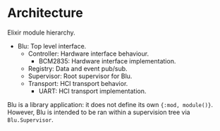 # Architecture

Elixir module hierarchy.

- Blu: Top level interface.
  - Controller: Hardware interface behaviour.
    - BCM2835: Hardware interface implementation.
  - Registry: Data and event pub/sub.
  - Supervisor: Root supervisor for Blu.
  - Transport: HCI transport behavior.
    - UART: HCI transport implementation.

Blu is a library application: it does not define its own `{:mod, module()}`. However, Blu is
intended to be ran within a supervision tree via `Blu.Supervisor`.
